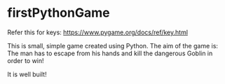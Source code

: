 # firstPythonGame

Refer this for keys: https://www.pygame.org/docs/ref/key.html

This is small, simple game created using Python. The aim of the game is: The man has to escape from his hands and kill the dangerous Goblin in order to win!

It is well built!

